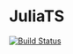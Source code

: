 # JuliaTS

[![Build Status](https://travis-ci.org/tanmaykm/JuliaTS.jl.svg?branch=master)](https://travis-ci.org/tanmaykm/JuliaTS.jl)
